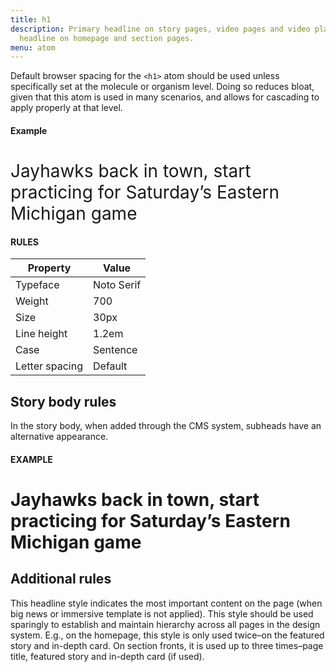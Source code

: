 ```yaml
---
title: h1
description: Primary headline on story pages, video pages and video playlists. Lead
  headline on homepage and section pages.
menu: atom
---
```

Default browser spacing for the `<h1>` atom should be used unless specifically set at the molecule or organism level. Doing so reduces bloat, given that this atom is used in many scenarios, and allows for cascading to apply properly at that level.

#### Example
<h1 class="serif" style="text-transform:none; font-weight:400;">Jayhawks back in town, start practicing for Saturday’s Eastern Michigan game</h1>

#### RULES

Property | Value
--- | ---
Typeface | Noto Serif
Weight | 700
Size | 30px
Line height | 1.2em
Case | Sentence
Letter spacing | Default

## Story body rules

In the story body, when added through the CMS system, subheads have an alternative appearance.

#### EXAMPLE

# Jayhawks back in town, start practicing for Saturday’s Eastern Michigan game

## Additional rules
This headline style indicates the most important content on the page (when big news or immersive template is not applied). This style should be used sparingly to establish and maintain hierarchy across all pages in the design system. E.g., on the homepage, this style is only used twice–on the featured story and in-depth card. On section fronts, it is used up to three times–page title, featured story and in-depth card (if used). 
